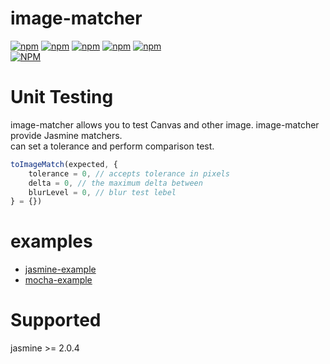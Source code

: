 # image-matcher

[![npm](https://img.shields.io/npm/l/image-matcher.svg)](https://www.npmjs.com/package/image-matcher)
[![npm](https://img.shields.io/npm/v/image-matcher.svg)](https://www.npmjs.com/package/image-matcher)
[![npm](https://img.shields.io/npm/dm/image-matcher.svg)](https://www.npmjs.com/package/image-matcher)
[![npm](https://img.shields.io/npm/dy/image-matcher.svg)](https://www.npmjs.com/package/image-matcher)
[![npm](https://img.shields.io/npm/dt/image-matcher.svg)](https://www.npmjs.com/package/image-matcher)  
[![NPM](https://nodei.co/npm/image-matcher.png?downloads=true&stars=true)](https://www.npmjs.com/package/image-matcher)


# Unit Testing

image-matcher allows you to test Canvas and other image. image-matcher provide Jasmine matchers.  
can set a tolerance and perform comparison test.

```js
toImageMatch(expected, {
	tolerance = 0, // accepts tolerance in pixels
	delta = 0, // the maximum delta between
	blurLevel = 0, // blur test lebel
} = {})
```

# examples 

* [jasmine-example](https://ota-meshi.github.io/image-matcher/examples/jasmine-example.html)  
* [mocha-example](https://ota-meshi.github.io/image-matcher/examples/mocha-example.html)  


# Supported
jasmine >= 2.0.4
